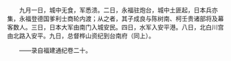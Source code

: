 <!-- { "loadSidebar": true } -->
　　九月一日，城中无食，军悉溃。二日，永福驻炮台，城中土匪起，日本兵亦集，永福登德国爹利士商轮内渡；从之者，其子成良与陈树南、柯壬贵诸部将及幕客数人。三日，日本大军由南门入城安民。四日，水军入安平港。八日，北白川宫由北路入安平。九日，总督桦山资纪到台南府（同上）。

　　——录自福建通纪卷二十。  
　  
